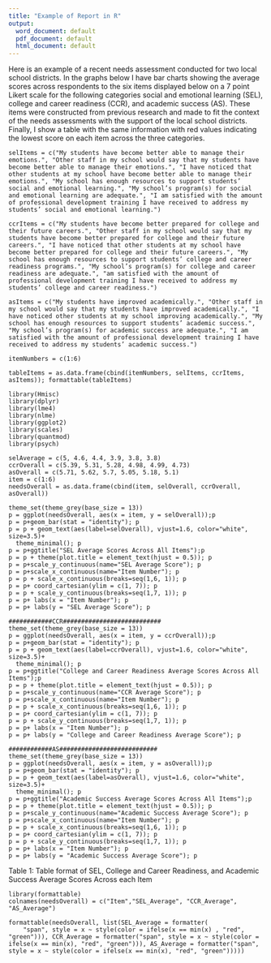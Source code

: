 ```yaml
---
title: "Example of Report in R"
output:
  word_document: default
  pdf_document: default
  html_document: default
---
```

Here is an example of a recent needs assessment conducted for two local school districts.  In the graphs below I have bar charts showing the average scores across respondents to the six items displayed below on a 7 point Likert scale for the following categories social and emotional learning (SEL), college and career readiness (CCR), and academic success (AS).  These items were constructed from previous research and made to fit the context of the needs assessments with the support of the local school districts.  Finally, I show a table with the same information with red values indicating the lowest score on each item across the three categories.

```{r, echo=FALSE, message=FALSE, warning=FALSE}
selItems = c("My students have become better able to manage their emotions.", "Other staff in my school would say that my students have become better able to manage their emotions.", "I have noticed that other students at my school have become better able to manage their emotions.", "My school has enough resources to support students’ social and emotional learning.", "My school’s program(s) for social and emotional learning are adequate.", "I am satisfied with the amount of professional development training I have received to address my students’ social and emotional learning.")

ccrItems = c("My students have become better prepared for college and their future careers.", "Other staff in my school would say that my students have become better prepared for college and their future careers.", "I have noticed that other students at my school have become better prepared for college and their future careers.", "My school has enough resources to support students’ college and career readiness programs.", "My school’s program(s) for college and career readiness are adequate.", "am satisfied with the amount of professional development training I have received to address my students’ college and career readiness.")

asItems = c("My students have improved academically.", "Other staff in my school would say that my students have improved academically.", "I have noticed other students at my school improving academically.", "My school has enough resources to support students’ academic success.", "My school’s program(s) for academic success are adequate.", "I am satisfied with the amount of professional development training I have received to address my students’ academic success.")

itemNumbers = c(1:6)

tableItems = as.data.frame(cbind(itemNumbers, selItems, ccrItems, asItems)); formattable(tableItems)

library(Hmisc)
library(dplyr)
library(lme4)
library(nlme)
library(ggplot2)
library(scales)
library(quantmod)
library(psych)

selAverage = c(5, 4.6, 4.4, 3.9, 3.8, 3.8)
ccrOverall = c(5.39, 5.31, 5.28, 4.98, 4.99, 4.73)
asOverall = c(5.71, 5.62, 5.7, 5.05, 5.18, 5.1)
item = c(1:6)
needsOverall = as.data.frame(cbind(item, selOverall, ccrOverall, asOverall))
```
```{r, echo=FALSE, message=FALSE, warning=FALSE}
theme_set(theme_grey(base_size = 13))
p = ggplot(needsOverall, aes(x = item, y = selOverall));p
p = p+geom_bar(stat = "identity"); p
p = p + geom_text(aes(label=selOverall), vjust=1.6, color="white", size=3.5)+
  theme_minimal(); p
p = p+ggtitle("SEL Average Scores Across All Items");p
p = p + theme(plot.title = element_text(hjust = 0.5)); p
p = p+scale_y_continuous(name="SEL Average Score"); p
p = p+scale_x_continuous(name="Item Number"); p
p = p + scale_x_continuous(breaks=seq(1,6, 1)); p
p = p+ coord_cartesian(ylim = c(1, 7)); p
p = p + scale_y_continuous(breaks=seq(1,7, 1)); p
p = p+ labs(x = "Item Number"); p
p = p+ labs(y = "SEL Average Score"); p

############CCR###########################
theme_set(theme_grey(base_size = 13))
p = ggplot(needsOverall, aes(x = item, y = ccrOverall));p
p = p+geom_bar(stat = "identity"); p
p = p + geom_text(aes(label=ccrOverall), vjust=1.6, color="white", size=3.5)+
  theme_minimal(); p
p = p+ggtitle("College and Career Readiness Average Scores Across All Items");p
p = p + theme(plot.title = element_text(hjust = 0.5)); p
p = p+scale_y_continuous(name="CCR Average Score"); p
p = p+scale_x_continuous(name="Item Number"); p
p = p + scale_x_continuous(breaks=seq(1,6, 1)); p
p = p+ coord_cartesian(ylim = c(1, 7)); p
p = p + scale_y_continuous(breaks=seq(1,7, 1)); p
p = p+ labs(x = "Item Number"); p
p = p+ labs(y = "College and Career Readiness Average Score"); p

############AS###########################
theme_set(theme_grey(base_size = 13))
p = ggplot(needsOverall, aes(x = item, y = asOverall));p
p = p+geom_bar(stat = "identity"); p
p = p + geom_text(aes(label=asOverall), vjust=1.6, color="white", size=3.5)+
  theme_minimal(); p
p = p+ggtitle("Academic Success Average Scores Across All Items");p
p = p + theme(plot.title = element_text(hjust = 0.5)); p
p = p+scale_y_continuous(name="Academic Success Average Score"); p
p = p+scale_x_continuous(name="Item Number"); p
p = p + scale_x_continuous(breaks=seq(1,6, 1)); p
p = p+ coord_cartesian(ylim = c(1, 7)); p
p = p + scale_y_continuous(breaks=seq(1,7, 1)); p
p = p+ labs(x = "Item Number"); p
p = p+ labs(y = "Academic Success Average Score"); p

```
Table 1: Table format of SEL, College and Career Readiness, and Academic Success Average Scores Across each Item
```{r, message=FALSE, warning=FALSE, echo=FALSE}
library(formattable)
colnames(needsOverall) = c("Item","SEL_Average", "CCR_Average", "AS_Average")

formattable(needsOverall, list(SEL_Average = formatter(
    "span", style = x ~ style(color = ifelse(x == min(x) , "red", "green"))), CCR_Average = formatter("span", style = x ~ style(color = ifelse(x == min(x), "red", "green"))), AS_Average = formatter("span", style = x ~ style(color = ifelse(x == min(x), "red", "green")))))
```


